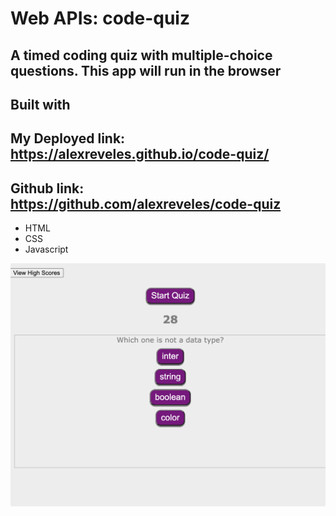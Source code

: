 # Web APIs: code-quiz

## A timed coding quiz with multiple-choice questions. This app will run in the browser

## Built with 

## My Deployed link: https://alexreveles.github.io/code-quiz/
## Github link: https://github.com/alexreveles/code-quiz



* HTML
* CSS
* Javascript

 ![](./Assets/images/screenshot.png)


 